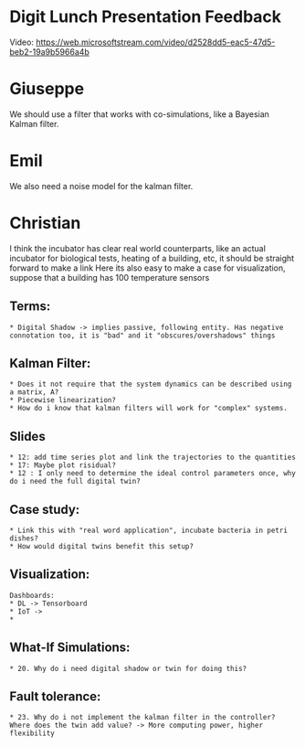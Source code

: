 ﻿# Digit Lunch Presentation Feedback

Video: https://web.microsoftstream.com/video/d2528dd5-eac5-47d5-beb2-19a9b5966a4b

# Giuseppe

We should use a filter that works with co-simulations, like a Bayesian Kalman filter.

# Emil

We also need a noise model for the kalman filter.

# Christian

I think the incubator has clear real world counterparts, like an actual incubator for biological tests, heating of a building, etc, it should be straight forward to make a link
Here its also easy to make a case for visualization, suppose that a building has 100 temperature sensors


## Terms:

	* Digital Shadow -> implies passive, following entity. Has negative connotation too, it is "bad" and it "obscures/overshadows" things
	
## Kalman Filter:
	* Does it not require that the system dynamics can be described using a matrix, A?
	* Piecewise linearization?
	* How do i know that kalman filters will work for "complex" systems.

## Slides
	* 12: add time series plot and link the trajectories to the quantities
	* 17: Maybe plot risidual?	
	* 12 : I only need to determine the ideal control parameters once, why do i need the full digital twin?

## Case study:

	* Link this with "real word application", incubate bacteria in petri dishes?
	* How would digital twins benefit this setup?
	
## Visualization:
	
	Dashboards:
	* DL -> Tensorboard 
	* IoT -> 
	* 

## What-If Simulations:

	* 20. Why do i need digital shadow or twin for doing this?

## Fault tolerance:

	* 23. Why do i not implement the kalman filter in the controller? Where does the twin add value? -> More computing power, higher flexibility
	
